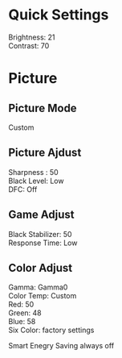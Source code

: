   # Quick Settings
  Brightness: 21<br/>
  Contrast: 70


  # Picture
  ## Picture Mode
  Custom

  ## Picture Ajdust
  Sharpness : 50</br>
  Black Level: Low</br>
  DFC: Off

  ## Game Adjust
  Black Stabilizer: 50<br/>
  Response Time: Low

  ## Color Adjust
  Gamma: Gamma0 <br/>
  Color Temp: Custom<br/>
  Red: 50<br/>
  Green: 48<br/>
  Blue: 58<br/>
  Six Color: factory settings

Smart Enegry Saving always off